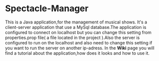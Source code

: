# Spectacle-Manager
This is a Java application,for the management of musical shows.
It's a  client-server application that use a MySql database.The application is configured to connect on localhost
but you can change this setting from properties.prop file( a file located in the project ).Also the server is configured to run on the localhost and also need to change this setting if you want to run the server on another ip-adress.
In the **Wiki** page you will find a tutorial about the application,how does it looks and how to use it.

